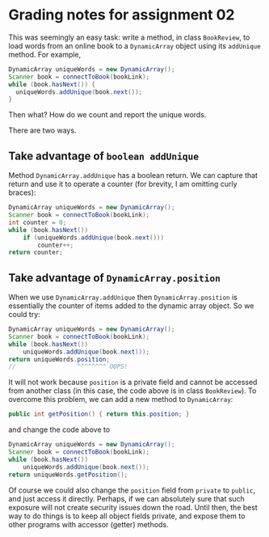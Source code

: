 # Grading notes for assignment 02

This was seemingly an easy task: write a method, in class `BookReview`, to load words from an online book to a `DynamicArray` object using its `addUnique` method. For example,

```java
DynamicArray uniqueWords = new DynamicArray();
Scanner book = connectToBook(bookLink);
while (book.hasNext()) {
  uniqueWords.addUnique(book.next());
}
```

Then what? How do we count and report the unique words.

There are two ways.

## Take advantage of `boolean addUnique`

Method `DynamicArray.addUnique` has a boolean return. We can capture that return and use it to operate a counter (for brevity, I am omitting curly braces):

```java
DynamicArray uniqueWords = new DynamicArray();
Scanner book = connectToBook(bookLink);
int counter = 0;
while (book.hasNext())
    if (uniqueWords.addUnique(book.next()))
        counter++;
return counter;
```

## Take advantage of `DynamicArray.position`

When we use `DynamicArray.addUnique` then `DynamicArray.position` is essentially the counter of items added to the dynamic array object. So we could try:

```java
DynamicArray uniqueWords = new DynamicArray();
Scanner book = connectToBook(bookLink);
while (book.hasNext())
    uniqueWords.addUnique(book.next());
return uniqueWords.position;
//                 ^^^^^^^^ OOPS!
```

It will not work because `position` is a private field and cannot be accessed from another class (in this case, the code above is in class `BookReview`). To overcome this problem, we can add a new method to `DynamicArray`:

```java
public int getPosition() { return this.position; }
```

and change the code above to 

```java
DynamicArray uniqueWords = new DynamicArray();
Scanner book = connectToBook(bookLink);
while (book.hasNext())
    uniqueWords.addUnique(book.next());
return uniqueWords.getPosition();
```

Of course we could also change the `position` field from `private` to `public`, and just access it directly. Perhaps, if we can absolutely sure that such exposure will not create security issues down the road. Until then, the best way to do things is to keep all object fields private, and expose them to other programs with accessor (getter) methods.
